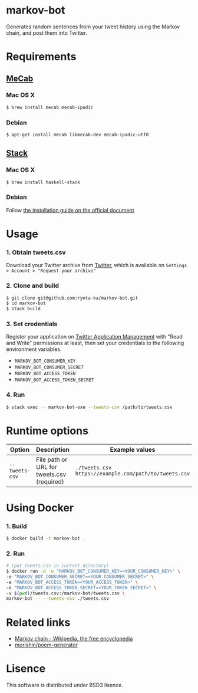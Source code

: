 # markov-bot

Generates random sentences from your tweet history using the Markov chain, and post them into Twitter.

# Requirements

## [MeCab](http://taku910.github.io/mecab/)

### Mac OS X

```sh
$ brew install mecab mecab-ipadic
```

### Debian

```sh
$ apt-get install mecab libmecab-dev mecab-ipadic-utf8
```

## [Stack](http://haskellstack.org/)

### Mac OS X

```sh
$ brew install haskell-stack
```

### Debian

Follow [the installation guide on the official document](http://docs.haskellstack.org/en/stable/install_and_upgrade/#debian)

# Usage

### 1. Obtain tweets.csv

Download your Twitter archive from [Twitter](https://twitter.com/), which is available on `Settings > Account > "Request your archive"`

### 2. Clone and build

```sh
$ git clone git@github.com:ryota-ka/markov-bot.git
$ cd markov-bot
$ stack build
```

### 3. Set credentials

Register your application on [Twitter Application Management](https://apps.twitter.com/) with "Read and Write" permissions at least, then set your credentials to the following environment variables.

- `MARKOV_BOT_CONSUMER_KEY`
- `MARKOV_BOT_CONSUMER_SECRET`
- `MARKOV_BOT_ACCESS_TOKEN`
- `MARKOV_BOT_ACCESS_TOKEN_SECRET`

### 4. Run

```sh
$ stack exec -- markov-bot-exe --tweets-csv /path/to/tweets.csv
```

# Runtime options

Option | Description | Example values
--- | --- | ---
`--tweets-csv` | File path or URL for tweets.csv (required) | `./tweets.csv` `https://example.com/path/to/tweets.csv`

# Using Docker

### 1. Build

```sh
$ docker build -t markov-bot .
```

### 2. Run

```sh
# (put tweets.csv in current directory)
$ docker run -d -e "MARKOV_BOT_CONSUMER_KEY=<YOUR_CONSUMER_KEY>" \
-e "MARKOV_BOT_CONSUMER_SECRET=<YOUR_CONSUMER_SECRET>" \
-e "MARKOV_BOT_ACCESS_TOKEN=<YOUR_ACCESS_TOKEN>" \
-e "MARKOV_BOT_ACCESS_TOKEN_SECRET=<YOUR_TOKEN_SECRET>" \
-v $(pwd)/tweets.csv:/markov-bot/tweets.csv \
markov-bot -- --tweets-csv ./tweets.csv
```

# Related links

- [Markov chain - Wikipedia, the free encyclopedia](https://en.wikipedia.org/wiki/Markov_chain)
- [morishin/poem-generator](https://github.com/morishin/poem-generator)

# Lisence

This software is distributed under BSD3 lisence.
